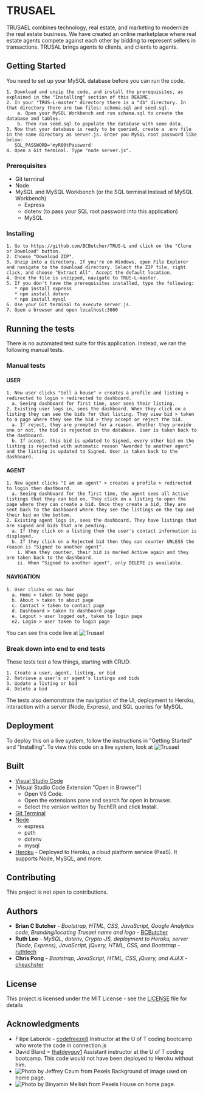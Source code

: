 # TRUSAEL

TRUSAEL combines technology, real estate, and marketing to modernize the real estate business. We have created an online marketplace where real estate agents compete against each other by bidding to represent sellers in transactions. TRUSAL brings agents to clients, and clients to agents.

## Getting Started
You need to set up your MySQL database before you can run the code. 

    1. Download and unzip the code, and install the prerequisites, as explained in the "Installing" section of this README.
    2. In your "TRUS-L-master" directory there is a "db" directory. In that directory there are two files: schema.sql and seed.sql. 
        a. Open your MySQL Workbench and run schema.sql to create the database and tables.
        b. Then run seed.sql to populate the database with some data.
    3. Now that your database is ready to be queried, create a .env file in the same directory as server.js. Enter you MySQL root password like below:
       SQL_PASSWORD='myR00tPassword'
    4. Open a Git terminal. Type "node server.js". 

### Prerequisites

   * Git terminal
   * Node
   * MySQL and MySQL Workbench (or the SQL terminal instead of MySQL Workbench)
     * Express
     * dotenv (to pass your SQL root password into this application)
     * MySQL 

### Installing
    1. Go to https://github.com/BCButcher/TRUS-L and click on the "Clone or Download" button. 
    2. Choose "Download ZIP". 
    3. Unzip into a directory. If you're on Windows, open File Explorer and navigate to the download directory. Select the ZIP file, right click, and choose "Extract All". Accept the default location.
    4. Once the file is unzipped, navigate to TRUS-L-master.
    5. If you don't have the prerequisites installed, type the following:
       * npm install express
       * npm install dotenv
       * npm install mysql
    6. Use your Git terminal to execute server.js. 
    7. Open a browser and open localhost:3000


## Running the tests
There is no automated test suite for this application. Instead, we ran the following manual tests. 

### Manual tests
#### USER
    1. New user clicks "Sell a house" > creates a profile and listing > redirected to login > redirected to dashboard.
      a. Seeing dashboard for first time, user sees their listing.
    2. Existing user logs in, sees the dashboard. When they click on a listing they can see the bids for that listing. They view bid > taken to a page where they see the bid > they accept or reject the bid.
      a. If reject, they are prompted for a reason. Whether they provide one or not, the bid is rejected in the database. User is taken back to the dashboard.
      b. If accept, this bid is updated to Signed, every other bid on the listing is rejected with automatic reason "Awarded to another agent" and the listing is updated to Signed. User is taken back to the dashboard.

#### AGENT
    1. New agent clicks "I am an agent" > creates a profile > redirected to login then dashboard.
      a. Seeing dashboard for the first time, the agent sees all Active listings that they can bid on. They click on a listing to open the page where they can create a bid. Once they create a bid, they are sent back to the dashboard where they see the listings on the top and their bid on the bottom.
    2. Existing agent logs in, sees the dashboard. They have listings that are signed and bids that are pending.
      a. If they click on a listing then the user's contact information is displayed.
      b. If they click on a Rejected bid then they can counter UNLESS the reason is "Signed to another agent".
        i. When they counter, their bid is marked Active again and they are taken back to the dashboard.
        ii. When "Signed to another agent", only DELETE is available.

#### NAVIGATION
    1. User clicks on nav bar
      a. Home > taken to home page
      b. About > taken to about page
      c. Contact > taken to contact page
      d. Dashboard > taken to dashboard page
      e. Logout > user logged out, taken to login page
      e2. Login > user taken to login page
    
You can see this code live at 
![Trusael](https://murmuring-cove-22350.herokuapp.com/)

### Break down into end to end tests

These tests test a few things, starting with CRUD:

    1. Create a user, agent, listing, or bid
    2. Retrieve a user's or agent's listings and bids
    3. Update a listing or bid
    4. Delete a bid

The tests also demonstrate the navigation of the UI, deployment to Heroku, interaction with a server (Node, Express), and SQL queries for MySQL.

## Deployment
To deploy this on a live system, follow the instructions in "Getting Started" and "Installing". To view this code on a live system, look at ![Trusael](https://murmuring-cove-22350.herokuapp.com/) 

## Built 
*  [Visual Studio Code](https://code.visualstudio.com/docs/setup/setup-overview)
*  [Visual Studio Code Extension "Open in Browser"] 
    * Open VS Code.
    * Open the extensions pane and search for open in browser.
    * Select the version written by TechER and click Install.
*  [Git Terminal](https://git-scm.com/downloads)
*  [Node](https://nodejs.org/en/download/)
     * express
     * path
     * dotenv
     * mysql
*  [Heroku](https://www.heroku.com/) - Deployed to Heroku, a cloud platform service (PaaS). It supports Node, MySQL, and more.

## Contributing

This project is not open to contributions.

## Authors

* **Brian C Butcher** - *Bootstrap, HTML, CSS, JavaScript, Google Analytics code, Branding/locating Trusael name and logo* - [BCButcher](https://github.com/BCButcher)
* **Ruth Lee** - *MySQL, dotenv, Crypto-JS, deployment to Heroku, server (Node, Express), JavaScript, jQuery, HTML, CSS, and Bootstrap* - [ruthtech](https://github.com/ruthtech)
* **Chris Pong** - *Bootstrap, JavaScript, HTML, CSS, jQuery, and AJAX* - [cheachster](https://github.com/cheachster)

## License

This project is licensed under the MIT License - see the [LICENSE](LICENSE) file for details

## Acknowledgments

* Filipe Laborde - [codefreeze8](https://github.com/codefreeze8) Instructor at the U of T coding bootcamp who wrote the code in connection.js
* David Bland = [thatdevguy1](https://github.com/thatdevguy1) Assistant instructor at the U of T coding bootcamp. This code would not have been deployed to Heroku without him. 
* ![Photo by Jeffrey Czum from Pexels](https://www.pexels.com/photo/brown-and-white-concrete-building-2727483/) Background of image used on home page.
* ![Photo by Binyamin Mellish from Pexels](https://www.pexels.com/photo/home-real-estate-106399/) House on home page. 

